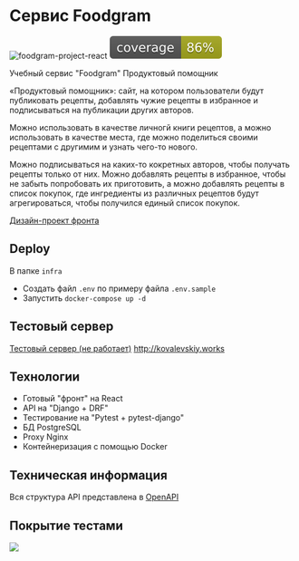# Сервис Foodgram
![foodgram-project-react](https://github.com/1kovalevskiy/foodgram/actions/workflows/main.yml/badge.svg)
![coverage](https://github.com/1kovalevskiy/foodgram/blob/master/coverage.svg)

Учебный сервис "Foodgram" Продуктовый помощник

«Продуктовый помощник»: сайт, на котором пользователи будут публиковать рецепты, добавлять чужие рецепты в избранное и подписываться на публикации других авторов.

Можно использовать в качестве личногй книги рецептов, а можно использовать в качестве места, где можно поделиться своими рецептами с другимим и узнать чего-то нового.

Можно подписываться на каких-то кокретных авторов, чтобы получать рецепты только от них. Можно добавлять рецепты в избранное, чтобы не забыть попробовать их приготовить, а можно добавлять рецепты в список покупок, где ингредиенты из различных рецептов будут агрегироваться, чтобы получился единый список покупок.

[Дизайн-проект фронта](https://www.figma.com/file/HHEJ68zF1bCa7Dx8ZsGxFh/%D0%9F%D1%80%D0%BE%D0%B4%D1%83%D0%BA%D1%82%D0%BE%D0%B2%D1%8B%D0%B9-%D0%BF%D0%BE%D0%BC%D0%BE%D1%89%D0%BD%D0%B8%D0%BA-(Final)?node-id=0%3A1)

## Deploy
В папке `infra` 
- Создать файл `.env` по примеру файла `.env.sample`
- Запустить `docker-compose up -d`

## Тестовый сервер
[Тестовый сервер (не работает)](http://kovalevskiy.works) http://kovalevskiy.works

## Технологии
- Готовый "фронт" на React
- API на "Django + DRF"
- Тестирование на "Pytest + pytest-django"
- БД PostgreSQL
- Proxy Nginx
- Контейнеризация с помощью Docker

## Техническая информация
Вся структура API представлена в [OpenAPI](https://github.com/1kovalevskiy/foodgram/blob/master/docs/openapi-schema.yml)

## Покрытие тестами
[![](https://github.com/1kovalevskiy/foodgram-project-react/blob/master/pytest.png)](https://github.com/1kovalevskiy/foodgram-project-react/blob/master/pytest.pnghttp://)
